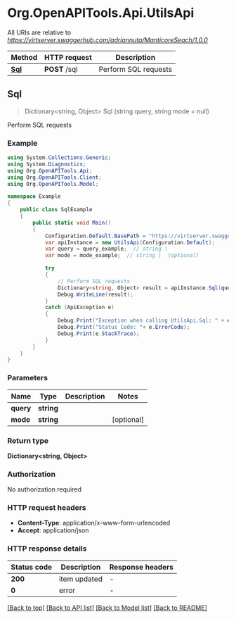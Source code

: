 # Org.OpenAPITools.Api.UtilsApi

All URIs are relative to *https://virtserver.swaggerhub.com/adriannuta/ManticoreSeach/1.0.0*

Method | HTTP request | Description
------------- | ------------- | -------------
[**Sql**](UtilsApi.md#sql) | **POST** /sql | Perform SQL requests



## Sql

> Dictionary&lt;string, Object&gt; Sql (string query, string mode = null)

Perform SQL requests

### Example

```csharp
using System.Collections.Generic;
using System.Diagnostics;
using Org.OpenAPITools.Api;
using Org.OpenAPITools.Client;
using Org.OpenAPITools.Model;

namespace Example
{
    public class SqlExample
    {
        public static void Main()
        {
            Configuration.Default.BasePath = "https://virtserver.swaggerhub.com/adriannuta/ManticoreSeach/1.0.0";
            var apiInstance = new UtilsApi(Configuration.Default);
            var query = query_example;  // string | 
            var mode = mode_example;  // string |  (optional) 

            try
            {
                // Perform SQL requests
                Dictionary<string, Object> result = apiInstance.Sql(query, mode);
                Debug.WriteLine(result);
            }
            catch (ApiException e)
            {
                Debug.Print("Exception when calling UtilsApi.Sql: " + e.Message );
                Debug.Print("Status Code: "+ e.ErrorCode);
                Debug.Print(e.StackTrace);
            }
        }
    }
}
```

### Parameters


Name | Type | Description  | Notes
------------- | ------------- | ------------- | -------------
 **query** | **string**|  | 
 **mode** | **string**|  | [optional] 

### Return type

**Dictionary<string, Object>**

### Authorization

No authorization required

### HTTP request headers

- **Content-Type**: application/x-www-form-urlencoded
- **Accept**: application/json

### HTTP response details
| Status code | Description | Response headers |
|-------------|-------------|------------------|
| **200** | item updated |  -  |
| **0** | error |  -  |

[[Back to top]](#)
[[Back to API list]](../README.md#documentation-for-api-endpoints)
[[Back to Model list]](../README.md#documentation-for-models)
[[Back to README]](../README.md)

